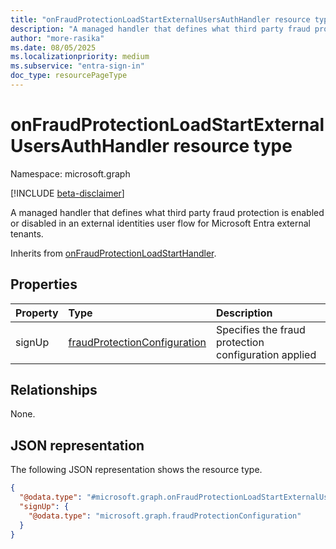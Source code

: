 ```yaml
---
title: "onFraudProtectionLoadStartExternalUsersAuthHandler resource type"
description: "A managed handler that defines what third party fraud protection is enabled or disabled in an external identities user flow for Microsoft Entra external tenants."
author: "more-rasika"
ms.date: 08/05/2025
ms.localizationpriority: medium
ms.subservice: "entra-sign-in"
doc_type: resourcePageType
---
```


# onFraudProtectionLoadStartExternalUsersAuthHandler resource type

Namespace: microsoft.graph

[!INCLUDE [beta-disclaimer](../../includes/beta-disclaimer.md)]

A managed handler that defines what third party fraud protection is enabled or disabled in an external identities user flow for Microsoft Entra external tenants.

Inherits from [onFraudProtectionLoadStartHandler](../resources/onfraudprotectionloadstarthandler.md).


## Properties
|Property|Type|Description|
|:---|:---|:---|
|signUp|[fraudProtectionConfiguration](../resources/fraudprotectionconfiguration.md)|Specifies the fraud protection configuration applied|

## Relationships
None.

## JSON representation
The following JSON representation shows the resource type.
<!-- {
  "blockType": "resource",
  "@odata.type": "microsoft.graph.onFraudProtectionLoadStartExternalUsersAuthHandler"
}
-->
``` json
{
  "@odata.type": "#microsoft.graph.onFraudProtectionLoadStartExternalUsersAuthHandler",
  "signUp": {
    "@odata.type": "microsoft.graph.fraudProtectionConfiguration"
  }
}
```

